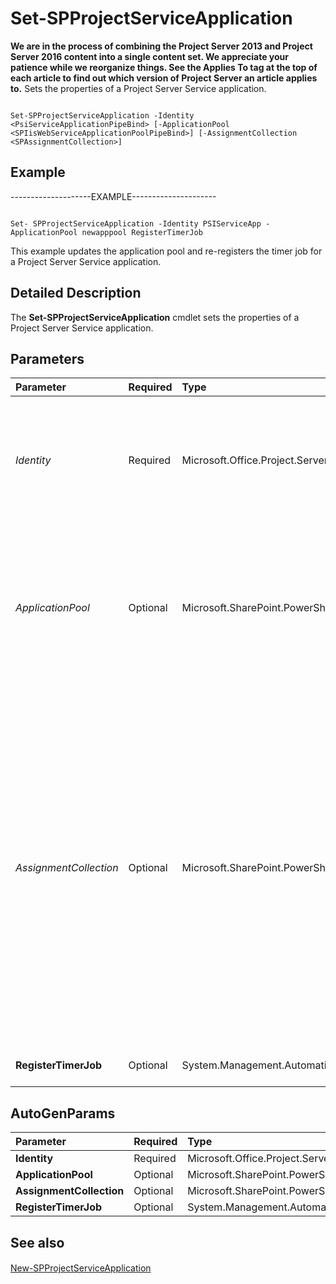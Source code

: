 

# Set-SPProjectServiceApplication
 **We are in the process of combining the Project Server 2013 and Project Server 2016 content into a single content set. We appreciate your patience while we reorganize things. See the Applies To tag at the top of each article to find out which version of Project Server an article applies to.**
Sets the properties of a Project Server Service application.
  
    
    


```

Set-SPProjectServiceApplication -Identity <PsiServiceApplicationPipeBind> [-ApplicationPool <SPIisWebServiceApplicationPoolPipeBind>] [-AssignmentCollection <SPAssignmentCollection>]

```


## Example

--------------------EXAMPLE--------------------- 
  
    
    

```

Set- SPProjectServiceApplication -Identity PSIServiceApp -ApplicationPool newapppool RegisterTimerJob
```

This example updates the application pool and re-registers the timer job for a Project Server Service application.
  
    
    

## Detailed Description

The **Set-SPProjectServiceApplication** cmdlet sets the properties of a Project Server Service application.
  
    
    

## Parameters



|**Parameter**|**Required**|**Type**|**Description**|
|:-----|:-----|:-----|:-----|
| _Identity_ <br/> |Required  <br/> |Microsoft.Office.Project.Server.Cmdlet.PsiServiceApplicationPipeBind  <br/> |Specifies the Project Server Service application to update.  <br/> The type must be a valid GUID, in the form 12345678-90ab-cdef-1234-567890bcdefgh; a valid name of a Project Server service application (for example, ProjectWebApp1); or an instance of a valid **PsiServiceApplication** object. <br/> |
| _ApplicationPool_ <br/> |Optional  <br/> |Microsoft.SharePoint.PowerShell.SPIisWebServiceApplicationPoolPipeBind  <br/> |Specifies the existing IIS application pool to run the web service in for the service application.  <br/> The type must be a valid GUID, in the form 12345678-90ab-cdef-1234-567890bcdefgh; a valid name of an application pool (for example, AppPoolName1); or an instance of a valid **IISWebServiceApplicationPool** object. <br/> |
| _AssignmentCollection_ <br/> |Optional  <br/> |Microsoft.SharePoint.PowerShell.SPAssignmentCollection  <br/> |Manages objects for the purpose of proper disposal. Use of objects, such as **SPWeb** or **SPSite**, can use large amounts of memory and use of these objects in Windows PowerShell scripts requires proper memory management. Using the **SPAssignment** object, you can assign objects to a variable and dispose of the objects after they are needed to free up memory. When **SPWeb**, **SPSite**, or **SPSiteAdministration** objects are used, the objects are automatically disposed of if an assignment collection or the **Global** parameter is not used. <br/> > [!NOTE]> When the **Global** parameter is used, all objects are contained in the global store. If objects are not immediately used, or disposed of by using the **Stop-SPAssignment** command, an out-of-memory scenario can occur.          |
|**RegisterTimerJob** <br/> |Optional  <br/> |System.Management.Automation.SwitchParameter  <br/> |Specifies whether timer jobs should be re-registered in SharePoint Server 2016.  <br/> |
   

## AutoGenParams



|**Parameter**|**Required**|**Type**|**Description**|
|:-----|:-----|:-----|:-----|
|**Identity** <br/> |Required  <br/> |Microsoft.Office.Project.Server.Cmdlet.PsiServiceApplicationPipeBind  <br/> ||
|**ApplicationPool** <br/> |Optional  <br/> |Microsoft.SharePoint.PowerShell.SPIisWebServiceApplicationPoolPipeBind  <br/> ||
|**AssignmentCollection** <br/> |Optional  <br/> |Microsoft.SharePoint.PowerShell.SPAssignmentCollection  <br/> ||
|**RegisterTimerJob** <br/> |Optional  <br/> |System.Management.Automation.SwitchParameter  <br/> ||
   

## See also


#### 


  
    
    
 [New-SPProjectServiceApplication](b36166e7-9775-45a8-a9a4-a00ee535b4af.md)